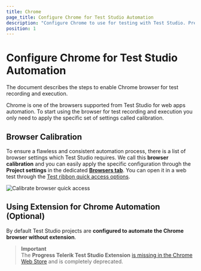 ```yaml
---
title: Chrome
page_title: Configure Chrome for Test Studio Automation
description: "Configure Chrome to use for testing with Test Studio. Prerequisites for testing against Chrome with Test Studio. Install Chrome extension for Test Studio testing."
position: 1
---
```


# Configure Chrome for Test Studio Automation 

The document describes the steps to enable Chrome browser for test recording and execution.

Chrome is one of the browsers supported from Test Studio for web apps automation. To start using the browser for test recording and execution you only need to apply the specific set of settings called calibration.  

## Browser Calibration

To ensure a flawless and consistent automation process, there is a list of browser settings which Test Studio requires. We call this **browser calibration** and you can easily apply the specific configuration through the __Project settings__ in the dedicated <a href="/features/project-settings/browsers" target="_blank">__Browsers tab__</a>. You can open it in a web test through the <a href="/automated-tests/test-execution/quick-run-browsers#calibrate-browsers" target="_blank">Test ribbon quick access options</a>. 

![Calibrate browser quick access](/img/automated-tests/test-execution/quick-run-browsers/fig2.png)

## Using Extension for Chrome Automation (Optional)

By default Test Studio projects are __configured to automate the Chrome browser without extension__. 

> __Important__
> <br>
> The __Progress Telerik Test Studio Extension__ <a href="/knowledge-base/browsers-kb/telerik-test-studio-extension-not-available-in-web-store" target="_blank">is missing in the Chrome Web Store</a> and is completely deprecated.
